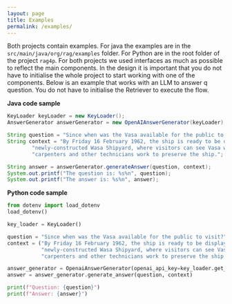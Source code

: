 ```yaml
---
layout: page
title: Examples
permalink: /examples/
---
```

Both projects contain examples. For java the examples are in the `src/main/java/org/rag/examples` folder. For Python are in the root folder of the project `rag4p`. For both projects we used interfaces as much as possible to reflect the main components. In the design it is important that you do not have to initialise the whole project to start working with one of the components. Below is an example that works with an LLM to answer q question. You do not have to initialise the Retriever to execute the flow.

**Java code sample**
```java
KeyLoader keyLoader = new KeyLoader();
AnswerGenerator answerGenerator = new OpenAIAnswerGenerator(keyLoader);

String question = "Since when was the Vasa available for the public to visit?";
String context = "By Friday 16 February 1962, the ship is ready to be displayed to the general public at the " +
        "newly-constructed Wasa Shipyard, where visitors can see Vasa while a team of conservators, " +
        "carpenters and other technicians work to preserve the ship.";

String answer = answerGenerator.generateAnswer(question, context);
System.out.printf("The question is: %s%n", question);
System.out.printf("The answer is: %s%n", answer);
```

**Python code sample**
```python
from dotenv import load_dotenv
load_dotenv()

key_loader = KeyLoader()

question = "Since when was the Vasa available for the public to visit?"
context = ("By Friday 16 February 1962, the ship is ready to be displayed to the general public at the "
           "newly-constructed Wasa Shipyard, where visitors can see Vasa while a team of conservators, "
           "carpenters and other technicians work to preserve the ship.")

answer_generator = OpenaiAnswerGenerator(openai_api_key=key_loader.get_openai_api_key())
answer = answer_generator.generate_answer(question, context)

print(f"Question: {question}")
print(f"Answer: {answer}")
```
